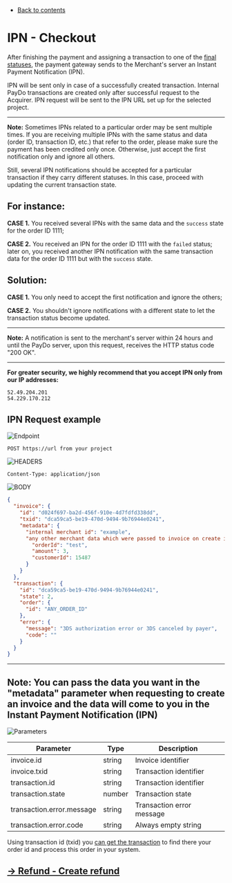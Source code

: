 * [Back to contents](../Readme.md#contents)

# IPN - Checkout

After finishing the payment and assigning a transaction to one of the [final statuses](../Checkout/getTransaction.md#transaction-statuses), the payment gateway sends to the Merchant's server an Instant Payment Notification (IPN).

IPN will be sent only in case of a successfully created transaction. Internal PayDo transactions are created only after successful request to the Acquirer. IPN request will be sent to the IPN URL set up for the selected project.



---
**Note:** Sometimes IPNs related to a particular order may be sent multiple times. If you are receiving multiple IPNs with the same status and data (order ID, transaction ID, etc.) that refer to the order, please make sure the payment has been credited only once. Otherwise, just accept the first notification only and ignore all others.

Still, several IPN notifications should be accepted for a particular transaction if they carry different statuses. In this case, proceed with updating the current transaction state.

## For instance:

 **CASE 1.** You received several IPNs with the same data and the `success` state for the order ID 1111;

 **CASE 2.** You received an IPN for the order ID 1111 with the `failed` status; later on, you received another IPN notification with the same transaction data for the order ID 1111 but with the `success` state.

## Solution:

 **CASE 1.** You only need to accept the first notification and ignore the others;

 **CASE 2.** You shouldn't ignore notifications with a different state to let the transaction status become updated.


---

**Note:** A notification is sent to the merchant's server within 24 hours and until the PayDo server, upon this request, receives the HTTP status code "200 OK".

---

**For greater security, we highly recommend that you accept IPN only from our IP addresses:**

```
52.49.204.201
54.229.170.212
```



## IPN Request example

![Endpoint](https://img.shields.io/badge/-Endpoint-darkblue?style=for-the-badge)
```
POST https://url from your project
```

![HEADERS](https://img.shields.io/badge/-Headers-darkviolet?style=for-the-badge)
```
Content-Type: application/json
```
![BODY](https://img.shields.io/badge/-Body-darkblue?style=for-the-badge)
```json
{
  "invoice": {
    "id": "d024f697-ba2d-456f-910e-4d7fdfd338dd",
    "txid": "dca59ca5-be19-470d-9494-9b76944e0241",
    "metadata": {
      "internal merchant id": "example",
      "any other merchant data which were passed to invoice on create it": {
        "orderId": "test",
        "amount": 3,
        "customerId": 15487
      }
    }
  },
  "transaction": {
    "id": "dca59ca5-be19-470d-9494-9b76944e0241",
    "state": 2,
    "order": {
      "id": "ANY_ORDER_ID"
    },
    "error": {
      "message": "3DS authorization error or 3DS canceled by payer",
      "code": ""
    }
  }
}
```
---
**Note:** You can pass the data you want in the "metadata" parameter when requesting to create an invoice and the data will come to you in the Instant Payment Notification (IPN)
---
![Parameters](https://img.shields.io/badge/-Parameters-gray?style=for-the-badge)


|Parameter|Type|Description|
|--- |--- |--- |
|invoice.id|string|Invoice identifier|
|invoice.txid|string|Transaction identifier|
|transaction.id|string|Transaction identifier|
|transaction.state|number|Transaction state|
|transaction.error.message|string|Transaction error message|
|transaction.error.code|string|Always empty string|



Using transaction id (txid) you [can get the transaction](../Checkout/getTransaction.md) to find there your order id and process this order in your system.


## [→ Refund - Create refund](../Refund/createRefund.md)

